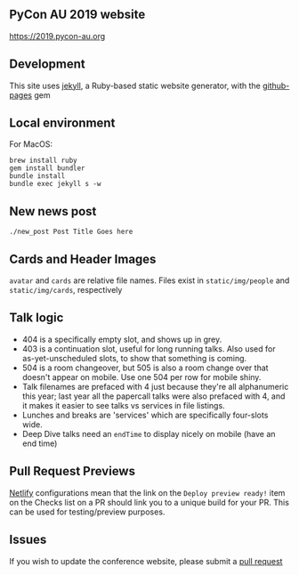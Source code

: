 ## PyCon AU 2019 website

https://2019.pycon-au.org

## Development 

This site uses [jekyll](https://jekyllrb.com/), a Ruby-based static website generator, with the [github-pages](https://jekyllrb.com/docs/github-pages/) gem

## Local environment


For MacOS:

``` shell
brew install ruby
gem install bundler
bundle install
bundle exec jekyll s -w
```

## New news post

```shell
./new_post Post Title Goes here
```

## Cards and Header Images

`avatar` and `cards` are relative file names. Files exist in `static/img/people` and `static/img/cards`, respectively

## Talk logic

 * 404 is a specifically empty slot, and shows up in grey.
 * 403 is a continuation slot, useful for long running talks. Also used for as-yet-unscheduled slots, to show that something is coming. 
 * 504 is a room changeover, but 505 is also a room change over that doesn't appear on mobile. Use one 504 per row for mobile shiny. 
 * Talk filenames are prefaced with 4 just because they're all alphanumeric this year; last year all the papercall talks were also prefaced with 4, and it makes it easier to see talks vs services in file listings. 
 * Lunches and breaks are 'services' which are specifically four-slots wide. 
 * Deep Dive talks need an `endTime` to display nicely on mobile (have an end time)


## Pull Request Previews

[Netlify](https://www.netlify.com) configurations mean that the link on the `Deploy preview ready!` item on the Checks list on a PR should link you to a unique build for your PR. This can be used for testing/preview purposes. 

## Issues

If you wish to update the conference website, please submit a [pull request](https://help.github.com/articles/about-pull-requests/)
